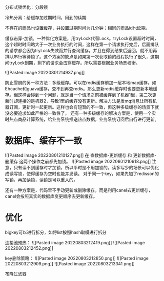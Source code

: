 分布式锁优化：分段锁

冷热分离：给缓存加过期时间，用到的续期

不存在的商品也设置缓存，并设置过期时间为几分钟；相同的商品id也延期。

缓存击穿-加锁，一种优化方案是，用tryLock代替Lock。tryLock设置超时时间，这个超时时间略大于一次业务执行的时间，这样在第一个请求执行完后，后面排队的请求都会因为tryLock失效而并行查询缓存，并且在得到结果后返回，就不用再排队串行等待锁了。这个方案的缺点是如果第一次获取锁的线程执行了很久，这期间tryLock到期，剩下的请求会击穿缓存。所以需要根据业务场景权衡。

![[Pasted image 20220801214937.png]]

防止雪崩的另一种方法：多级缓存。可以在redis缓存前加一层本地map缓存，如Ehcache和guava缓存，查不到再查redis。那么更新redis缓存时也要更新本地缓存。但这样会碰到一个问题，就是当一个请求之前被缓存到了机器1里，第二次更新时却连接的是机器2，导致1里的缓存没有更新。解决方法是发mq消息让所有机器订阅，更新时一起更新。这样也会有短暂的不一致，但这种多级缓存的场景下就没必要追求如此严格的一致性了。
还有一种多级缓存的解决方案是，使用一个实时热点商品计算系统，给业务系统推送热点数据，业务系统订阅后自行进行更新。

# 数据库、缓存不一致
![[Pasted image 20220801210127.png]]
在 查数据库-更新缓存 和 更新数据库-删缓存 这两个操作之前都先加锁。
![[Pasted image 20220801210918.png]]
注意，只有读不到缓存时才加锁，所以平时是不用加锁的。读多写少的场景可以优化成读写锁，使得缓存为空时也能并发读。
对于同一个key，如果先加了redisson的写锁，再加读锁，读锁是可以重入的。

还有一种方案是，代码里不手动更新或删除缓存，而是利用canel去更新缓存，canel会按照真实的数据库变更顺序去更新缓存。


# 优化
bigkey可以进行拆分，如将list按照hash取模进行拆分

连接池预热：
![[Pasted image 20220803212419.png]]
![[Pasted image 20220803212452.png]]

key删除策略：
![[Pasted image 20220803212850.png]]
![[Pasted image 20220803212909.png]]
![[Pasted image 20220803213341.png]]

布隆过滤器